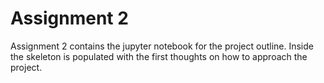 # Assignment 2

Assignment 2 contains the jupyter notebook for the project outline. Inside the skeleton is populated with the first thoughts on how to approach the project.
